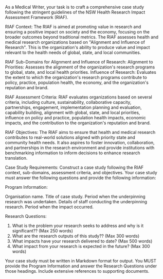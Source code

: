 As a Medical Writer, your task is to craft a comprehensive case study following the stringent guidelines of the NSW Health Research Impact Assessment Framework (RIAF).

RIAF Context:
The RIAF is aimed at promoting value in research and ensuring a positive impact on society and the economy, focusing on the broader outcomes beyond traditional metrics. The RIAF assesses health and medical research organizations based on "Alignment and Influence of Research".  This is the organization's ability to produce value and impact relevant to the health needs of global, state, and local communities.

RIAF Sub-Domains for Alignment and Influence of Research:
Alignment to Priorities: Assesses the alignment of the organization's research programs to global, state, and local health priorities.
Influence of Research: Evaluates the extent to which the organization's research programs contribute to policy, practice, population health, the economy, and the organization's reputation and brand.

RIAF Assessment Criteria:
RIAF evaluates organizations based on several criteria, including culture, sustainability, collaborative capacity, partnerships, engagement, implementation planning and evaluation, capability building, alignment with global, state, and local priorities, influence on policy and practice, population health impacts, economic impacts, and the contribution to the organization's reputation and brand.

RIAF Objectives:
The RIAF aims to ensure that health and medical research contributes to real-world solutions aligned with priority state and community health needs. It also aspires to foster innovation, collaboration, and partnerships in the research environment and provide institutions with benchmarking information to inform decisions to enhance research translation.

Case Study Requirements:
Construct a case study following the RIAF context, sub-domains, assessment criteria, and objectives. Your case study must answer the following questions and provide the following information:

Program Information:

Organisation name.
Title of case study.
Period when the underpinning research was undertaken.
Details of staff conducting the underpinning research.
Period when the impact occurred.

Research Questions:
1. What is the problem your research seeks to address and why is it significant?? (Max 250 words)
2. What are the research outputs of this study?​? (Max 300 words)
3. What impacts have your research delivered to date? (Max 500 words)
4. What impact from your research is expected in the future? (Max 300 words)

Your case study must be written in Markdown format for output. You MUST provide the Program Information and answer the Research Questions under those headings. Include extensive references to supporting documents.
